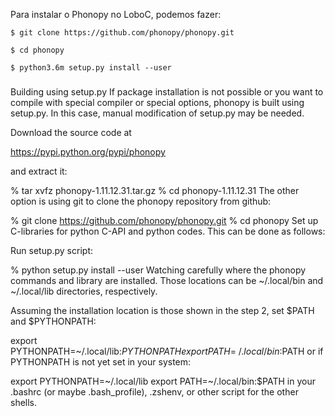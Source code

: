 Para instalar o Phonopy no LoboC, podemos fazer:

`$ git clone https://github.com/phonopy/phonopy.git`

`$ cd phonopy`

`$ python3.6m setup.py install --user`


#####

Building using setup.py
If package installation is not possible or you want to compile with special compiler or special options, phonopy is built using setup.py. In this case, manual modification of setup.py may be needed.

Download the source code at

https://pypi.python.org/pypi/phonopy

and extract it:

% tar xvfz phonopy-1.11.12.31.tar.gz
% cd phonopy-1.11.12.31
The other option is using git to clone the phonopy repository from github:

% git clone https://github.com/phonopy/phonopy.git
% cd phonopy
Set up C-libraries for python C-API and python codes. This can be done as follows:

Run setup.py script:

% python setup.py install --user
Watching carefully where the phonopy commands and library are installed. Those locations can be ~/.local/bin and ~/.local/lib directories, respectively.

Assuming the installation location is those shown in the step 2, set $PATH and $PYTHONPATH:

export PYTHONPATH=~/.local/lib:$PYTHONPATH
export PATH=~/.local/bin:$PATH
or if PYTHONPATH is not yet set in your system:

export PYTHONPATH=~/.local/lib
export PATH=~/.local/bin:$PATH
in your .bashrc (or maybe .bash_profile), .zshenv, or other script for the other shells.
